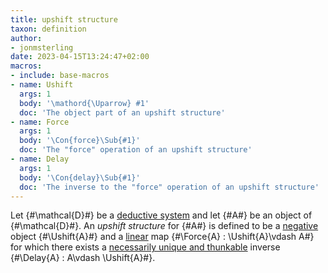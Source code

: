 ```yaml
---
title: upshift structure
taxon: definition
author:
- jonmsterling
date: 2023-04-15T13:24:47+02:00
macros:
- include: base-macros
- name: Ushift
  args: 1
  body: '\mathord{\Uparrow} #1'
  doc: 'The object part of an upshift structure'
- name: Force
  args: 1
  body: '\Con{force}\Sub{#1}'
  doc: 'The "force" operation of an upshift structure'
- name: Delay
  args: 1
  body: '\Con{delay}\Sub{#1}'
  doc: 'The inverse to the "force" operation of an upshift structure'
---
```


Let {#\mathcal{D}#} be a [deductive system](jms-0048) and let {#A#} be an object of {#\mathcal{D}#}. An *upshift structure* for {#A#} is defined to be a 
[negative](jms-004B) object {#\Ushift{A}#} and a [linear](jms-004A) map {#\Force{A} : \Ushift{A}\vdash A#} for which there exists a [necessarily unique and thunkable](jms-004N) inverse {#\Delay{A} : A\vdash \Ushift{A}#}.
